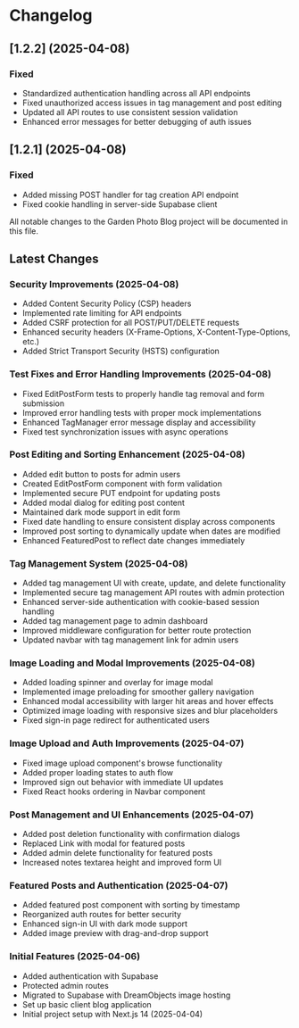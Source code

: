 # Changelog

## [1.2.2] (2025-04-08)
### Fixed
- Standardized authentication handling across all API endpoints
- Fixed unauthorized access issues in tag management and post editing
- Updated all API routes to use consistent session validation
- Enhanced error messages for better debugging of auth issues

## [1.2.1] (2025-04-08)
### Fixed
- Added missing POST handler for tag creation API endpoint
- Fixed cookie handling in server-side Supabase client

All notable changes to the Garden Photo Blog project will be documented in this file.

## Latest Changes

### Security Improvements (2025-04-08)
- Added Content Security Policy (CSP) headers
- Implemented rate limiting for API endpoints
- Added CSRF protection for all POST/PUT/DELETE requests
- Enhanced security headers (X-Frame-Options, X-Content-Type-Options, etc.)
- Added Strict Transport Security (HSTS) configuration


### Test Fixes and Error Handling Improvements (2025-04-08)
- Fixed EditPostForm tests to properly handle tag removal and form submission
- Improved error handling tests with proper mock implementations
- Enhanced TagManager error message display and accessibility
- Fixed test synchronization issues with async operations

### Post Editing and Sorting Enhancement (2025-04-08)
- Added edit button to posts for admin users
- Created EditPostForm component with form validation
- Implemented secure PUT endpoint for updating posts
- Added modal dialog for editing post content
- Maintained dark mode support in edit form
- Fixed date handling to ensure consistent display across components
- Improved post sorting to dynamically update when dates are modified
- Enhanced FeaturedPost to reflect date changes immediately

### Tag Management System (2025-04-08)
- Added tag management UI with create, update, and delete functionality
- Implemented secure tag management API routes with admin protection
- Enhanced server-side authentication with cookie-based session handling
- Added tag management page to admin dashboard
- Improved middleware configuration for better route protection
- Updated navbar with tag management link for admin users

### Image Loading and Modal Improvements (2025-04-08)
- Added loading spinner and overlay for image modal
- Implemented image preloading for smoother gallery navigation
- Enhanced modal accessibility with larger hit areas and hover effects
- Optimized image loading with responsive sizes and blur placeholders
- Fixed sign-in page redirect for authenticated users

### Image Upload and Auth Improvements (2025-04-07)
- Fixed image upload component's browse functionality
- Added proper loading states to auth flow
- Improved sign out behavior with immediate UI updates
- Fixed React hooks ordering in Navbar component

### Post Management and UI Enhancements (2025-04-07)
- Added post deletion functionality with confirmation dialogs
- Replaced Link with modal for featured posts
- Added admin delete functionality for featured posts
- Increased notes textarea height and improved form UI

### Featured Posts and Authentication (2025-04-07)
- Added featured post component with sorting by timestamp
- Reorganized auth routes for better security
- Enhanced sign-in UI with dark mode support
- Added image preview with drag-and-drop support

### Initial Features (2025-04-06)
- Added authentication with Supabase
- Protected admin routes
- Migrated to Supabase with DreamObjects image hosting
- Set up basic client blog application
- Initial project setup with Next.js 14 (2025-04-04)
